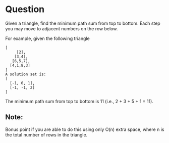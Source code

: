 # Question
Given a triangle, find the minimum path sum from top to bottom. Each step you may move to adjacent numbers on the row below.

For example, given the following triangle
```
[
     [2],
    [3,4],
   [6,5,7],
  [4,1,8,3]
]
A solution set is:
[
  [-1, 0, 1],
  [-1, -1, 2]
]
```
The minimum path sum from top to bottom is 11 (i.e., 2 + 3 + 5 + 1 = 11).

## Note:
Bonus point if you are able to do this using only O(n) extra space, where n is the total number of rows in the triangle.
